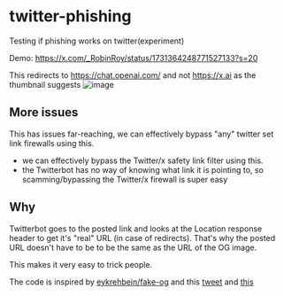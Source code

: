 # twitter-phishing
Testing if phishing works on twitter(experiment)

Demo: https://x.com/_RobinRoy/status/1731364248771527133?s=20

This redirects to https://chat.openai.com/ and not https://x.ai as the thumbnail suggests
![image](https://github.com/robinroy03/twitter-phishing/assets/115863770/1417c941-fd13-45ab-9ebf-84cd6be62a34)

## More issues

This has issues far-reaching, we can effectively bypass "any" twitter set link firewalls using this.

- we can effectively bypass the Twitter/x safety link filter using this.
- the Twitterbot has no way of knowing what link it is pointing to, so scamming/bypassing the Twitter/x firewall is super easy

## Why

Twitterbot goes to the posted link and looks at the Location response header to get it's "real" URL (in case of redirects). That's why the posted URL doesn't have to be to be the same as the URL of the OG image.

This makes it very easy to trick people.

The code is inspired by [eykrehbein/fake-og](https://github.com/eykrehbein/fake-og) and this [tweet](https://x.com/webeyk/status/1731073202346926367?s=20) and [this](https://x.com/paulgb/status/1731025301281329318?s=20)
